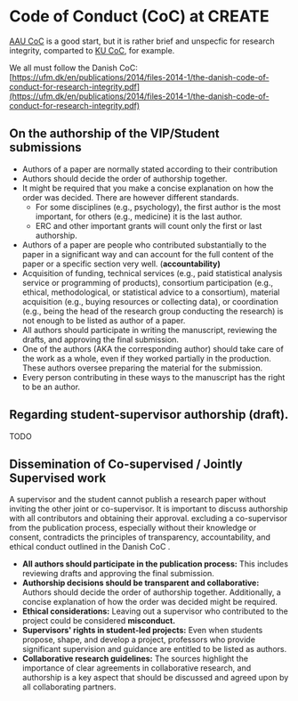 # Code of Conduct (CoC) at CREATE

[AAU CoC](https://www.staff.aau.dk/rules/staff-affairs/code-of-conduct) is a good start, but it is rather brief and unspecfic for research integrity, comparted to [KU CoC](https://research.ku.dk/integrity/code-of-conduct), for example.

We all must follow the Danish CoC: [https://ufm.dk/en/publications/2014/files-2014-1/the-danish-code-of-conduct-for-research-integrity.pdf](https://ufm.dk/en/publications/2014/files-2014-1/the-danish-code-of-conduct-for-research-integrity.pdf)

## On the authorship of the VIP/Student submissions

- Authors of a paper are normally stated according to their contribution
- Authors should decide the order of authorship together.
- It might be required that you make a concise explanation on how the order was decided. There are however different standards.
  - For some disciplines (e.g., psychology), the first author is the most important, for others (e.g., medicine) it is the last author.
  - ERC and other important grants will count only the first or last authorship.
- Authors of a paper are people who contributed substantially to the paper in a significant way and can account for the full content of the paper or a specific section very well. (**accountability)**
- Acquisition of funding, technical services (e.g., paid statistical analysis service or programming of products), consortium participation (e.g., ethical, methodological, or statistical advice to a consortium), material acquisition (e.g., buying resources or collecting data), or coordination (e.g., being the head of the research group conducting the research) is not enough to be listed as author of a paper.
- All authors should participate in writing the manuscript, reviewing the drafts, and approving the final submission.
- One of the authors (AKA the corresponding author) should take care of the work as a whole, even if they worked partially in the production.
  These authors oversee preparing the material for the submission.
- Every person contributing in these ways to the manuscript has the right to be an author.

## **Regarding student-supervisor authorship (draft).**

TODO

## Dissemination of Co-supervised / Jointly Supervised work

A supervisor and the student cannot publish a research paper without inviting the other joint or co-supervisor. It is important to discuss authorship with all contributors and obtaining their approval. excluding a co-supervisor from the publication process, especially without their knowledge or consent, contradicts the principles of transparency, accountability, and ethical conduct outlined in the Danish CoC .

* **All authors should participate in the publication process:** This includes reviewing drafts and approving the final submission.
* **Authorship decisions should be transparent and collaborative:** Authors should decide the order of authorship together.
  Additionally, a concise explanation of how the order was decided might be required.
* **Ethical considerations:** Leaving out a supervisor who contributed to the project could be considered **misconduct.**
* **Supervisors' rights in student-led projects:** Even when students propose, shape, and develop a project, professors who provide significant supervision and guidance are entitled to be listed as authors.
* **Collaborative research guidelines:** The sources highlight the importance of clear agreements in collaborative research, and authorship is a key aspect that should be discussed and agreed upon by all collaborating partners.
